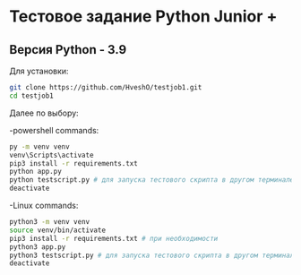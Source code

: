 # Тестовое задание Python Junior +
## Версия Python - 3.9
Для установки:
```sh
git clone https://github.com/HveshO/testjob1.git
cd testjob1
```
Далее по выбору:

-powershell commands:
```sh
py -m venv venv
venv\Scripts\activate
pip3 install -r requirements.txt
python app.py
python testscript.py # для запуска тестового скрипта в другом терминале
deactivate
```
-Linux commands:
```sh
python3 -m venv venv
source venv/bin/activate
pip3 install -r requirements.txt # при необходимости
python3 app.py
python3 testscript.py # для запуска тестового скрипта в другом терминале
deactivate
```
